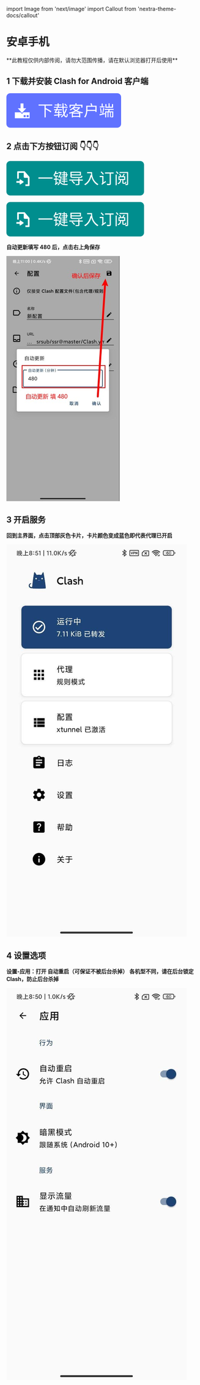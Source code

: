 import Image from 'next/image'
import Callout from 'nextra-theme-docs/callout'

# 安卓手机
<Callout emoji="💡">
  **此教程仅供内部传阅，请勿大范围传播，请在默认浏览器打开后使用**
</Callout>

## 1 下载并安装 Clash for Android 客户端
[![](./android/button_download-16608959279001.svg)](https://ghproxy.com/https://github.com/Kr328/ClashForAndroid/releases/download/v2.4.14/cfa-2.5.12-foss-arm64-v8a-release.apk)

## 2 点击下方按钮订阅 👇👇👇
[![](./android/button_import.svg)](clash://install-config?url=https://cdn.jsdelivr.net/gh/ssrsub/ssr@master/Clash.yml)

[![](./android/button_import.svg)](clash://install-config?url=https://cdn.jsdelivr.net/gh/freefq/free@master/v2)

**自动更新填写 480 后，点击右上角保存**

![](./android/android-time-16608959888612.jpg)

## 3 开启服务
**回到主界面，点击顶部灰色卡片，卡片颜色变成蓝色即代表代理已开启**

![](./android/android-start02-16608959932513.jpg)

## 4 设置选项

**设置-应用：打开 自动重启（可保证不被后台杀掉）**
**各机型不同，请在后台锁定Clash，防止后台杀掉**

![](./android/android-setting01-16608960013244.jpg)

